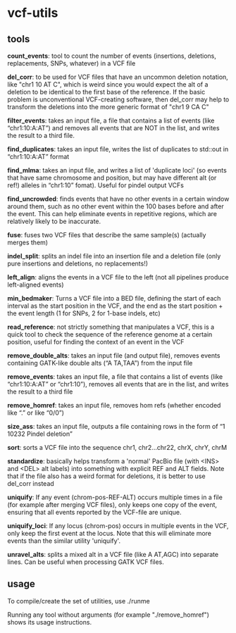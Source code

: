 # vcf-utils

## tools

**count_events**: tool to count the number of events (insertions, deletions, replacements, SNPs, whatever) in a VCF file

**del_corr**: to be used for VCF files that have an uncommon deletion notation, like "chr1 10 AT C", which is weird since you would expect the alt of a deletion to be identical to the first base of the reference. If the basic problem is unconventional VCF-creating software, then del_corr may help to transform the deletions into the more generic format of "chr1 9 CA C"

**filter_events**: takes an input file, a file that contains a list of events (like “chr1:10:A:AT”) and removes all events that are NOT in the list, and writes the result to a third file.

**find_duplicates**: takes an input file, writes the list of duplicates to std::out in “chr1:10:A:AT” format

**find_mlma**: takes an input file, and writes a list of 'duplicate loci' (so events that have same chromosome and position, but may have different alt (or ref!) alleles in “chr1:10” fomat). Useful for pindel output VCFs

**find_uncrowded**: finds events that have no other events in a certain window around them, such as no other event within the 100 bases before and after the event. This can help eliminate events in repetitive regions, which are relatively likely to be inaccurate.

**fuse**: fuses two VCF files that describe the same sample(s) (actually merges them)

**indel_split**: splits an indel file into an insertion file and a deletion file (only pure insertions and deletions, no replacements!)

**left_align**: aligns the events in a VCF file to the left (not all pipelines produce left-aligned events)

**min_bedmaker**: Turns a VCF file into a BED file, defining the start of each interval as the start position in the VCF, and the end as the start position + the event length (1 for SNPs, 2 for 1-base indels, etc)

**read_reference**: not strictly something that manipulates a VCF, this is a quick tool to check the sequence of the reference genome at a certain position, useful for finding the context of an event in the VCF

**remove_double_alts**: takes an input file (and output file), removes events containing GATK-like double alts (“A TA,TAA”) from the input file

**remove_events**: takes an input file, a file that contains a list of events (like “chr1:10:A:AT” or “chr1:10”), removes all events that are in the list, and writes the result to a third file

**remove_homref**: takes an input file, removes hom refs (whether encoded like “.” or like “0/0”)

**size_ass**: takes an input file, outputs a file containing rows in the form of “1 10232 Pindel deletion”

**sort**: sorts a VCF file into the sequence chr1, chr2...chr22, chrX, chrY, chrM

**standardize**: basically helps transform a 'normal' PacBio file (with \<INS\> and \<DEL\> alt labels) into something with explicit REF and ALT fields. Note that if the file also has a weird format for deletions, it is better to use del_corr instead

**uniquify**: If any event (chrom-pos-REF-ALT) occurs multiple times in a file (for example after merging VCF files), only keeps one copy of the event, ensuring that all events reported by the VCF-file are unique.

**uniquify_loci**: If any locus (chrom-pos) occurs in multiple events in the VCF, only keep the first event at the locus. Note that this will eliminate more events than the similar utility 'uniquify'.

**unravel_alts**: splits a mixed alt in a VCF file (like A AT,AGC) into separate lines. Can be useful when processing GATK VCF files.

## usage

To compile/create the set of utilities, use
./runme

Running any tool without arguments (for example "./remove_homref") shows its usage instructions.

